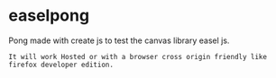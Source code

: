 # easelpong
Pong made with create js to test the canvas library easel js.

    It will work Hosted or with a browser cross origin friendly like firefox developer edition.
